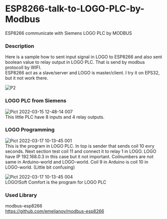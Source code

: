 # ESP8266-talk-to-LOGO-PLC-by-Modbus
ESP8266 communicate with Siemens LOGO PLC by MODBUS 
  
 ### Description  
 Here is a sample how to sent input signal in LOGO to ESP8266 and also sent boolean value to relay output in LOGO PLC. That is send by modbus protocoll by WIFI.  
  ESP8266 act as a slave/server and LOGO is master/client. I try it on EPS32, but it not work there.
  
  ![P2](https://user-images.githubusercontent.com/33222123/158785202-bf5052ea-0f37-49c7-bac1-4345cc040581.png)  

    
  ### LOGO PLC from Siemens  
  ![Pict 2022-03-15 12-48-14 007](https://user-images.githubusercontent.com/33222123/158779894-762ebea4-df29-4cb7-b21e-b003c357471c.jpg)  
This little PLC have 8 inputs and 4 relay outputs.  
    
### LOGO Programming  
![Pict 2022-03-17 10-13-45 001](https://user-images.githubusercontent.com/33222123/158780216-3f94da20-7d3e-4242-a830-c63c51adb4f1.jpg)  
This is the program in LOGO PLC. In top is sender that sends coil 10 evry seconds. Next section test coil 11 and connect it to relay 1 in LOGO.
LOGO have IP 192.168.0.3 in this case but it not important. Coilnumbers are not same in Arduino-world and LOGO-world. Coil 9 in Arduino is coil 10 in LOGO-world. (Little bit confusing)  

![Pict 2022-03-17 10-13-45 004](https://user-images.githubusercontent.com/33222123/158785687-c8f41781-ab36-4a94-8fc2-a26f8471da5d.jpg)  
LOGO!Soft Comfort is the program for LOGO PLC  


### Used Library  


modbus-esp8266  
https://github.com/emelianov/modbus-esp8266  
